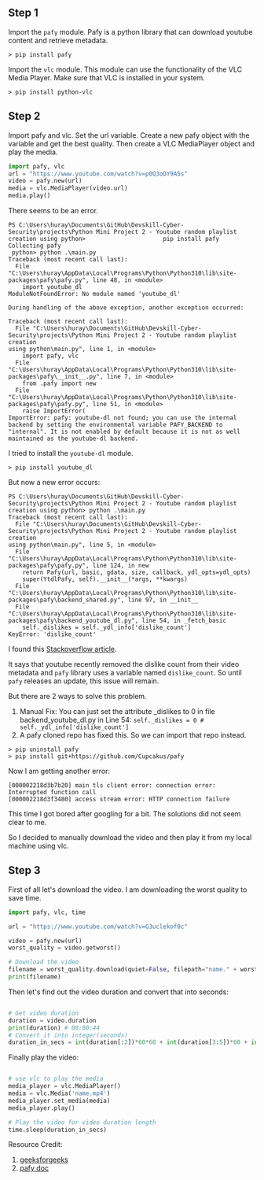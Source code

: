 

## Step 1

Import the `pafy` module. Pafy is a python library that can download youtube content and retrieve metadata.

`> pip install pafy`

Import the `vlc` module. This module can use the functionality of the VLC Media Player. Make sure that VLC is installed in your system.

`> pip install python-vlc`

## Step 2

Import pafy and vlc. Set the url variable. Create a new pafy object with the variable and get the best quality. Then create a VLC MediaPlayer object and play the media.

```py
import pafy, vlc
url = "https://www.youtube.com/watch?v=p0Q3oDY9A5s"
video = pafy.new(url)
media = vlc.MediaPlayer(video.url)
media.play()
```

There seems to be an error.

```
PS C:\Users\huray\Documents\GitHub\Devskill-Cyber-Security\projects\Python Mini Project 2 - Youtube random playlist creation using python>                      pip install pafy
Collecting pafy
 python> python .\main.py
Traceback (most recent call last):
  File "C:\Users\huray\AppData\Local\Programs\Python\Python310\lib\site-packages\pafy\pafy.py", line 48, in <module>
    import youtube_dl
ModuleNotFoundError: No module named 'youtube_dl'

During handling of the above exception, another exception occurred:

Traceback (most recent call last):
  File "C:\Users\huray\Documents\GitHub\Devskill-Cyber-Security\projects\Python Mini Project 2 - Youtube random playlist creation 
using python\main.py", line 1, in <module>
    import pafy, vlc
  File "C:\Users\huray\AppData\Local\Programs\Python\Python310\lib\site-packages\pafy\__init__.py", line 7, in <module>
    from .pafy import new
  File "C:\Users\huray\AppData\Local\Programs\Python\Python310\lib\site-packages\pafy\pafy.py", line 51, in <module>
    raise ImportError(
ImportError: pafy: youtube-dl not found; you can use the internal backend by setting the environmental variable PAFY_BACKEND to "internal". It is not enabled by default because it is not as well maintained as the youtube-dl backend.
```

I tried to install the `youtube-dl` module.

`> pip install youtube_dl`

But now a new error occurs:

```
PS C:\Users\huray\Documents\GitHub\Devskill-Cyber-Security\projects\Python Mini Project 2 - Youtube random playlist creation using python> python .\main.py
Traceback (most recent call last):
  File "C:\Users\huray\Documents\GitHub\Devskill-Cyber-Security\projects\Python Mini Project 2 - Youtube random playlist creation 
using python\main.py", line 5, in <module>
  File "C:\Users\huray\AppData\Local\Programs\Python\Python310\lib\site-packages\pafy\pafy.py", line 124, in new
    return Pafy(url, basic, gdata, size, callback, ydl_opts=ydl_opts)
    super(YtdlPafy, self).__init__(*args, **kwargs)
  File "C:\Users\huray\AppData\Local\Programs\Python\Python310\lib\site-packages\pafy\backend_shared.py", line 97, in __init__    
  File "C:\Users\huray\AppData\Local\Programs\Python\Python310\lib\site-packages\pafy\backend_youtube_dl.py", line 54, in _fetch_basic
    self._dislikes = self._ydl_info['dislike_count']
KeyError: 'dislike_count'
```

I found this [Stackoverflow article](https://stackoverflow.com/questions/70344739/backend-youtube-dl-py-line-54-in-fetch-basic-self-dislikes-self-ydl-info).

It says that youtube recently removed the dislike count from their video metadata and `pafy` library uses a variable named `dislike_count`. So until `pafy` releases an update, this issue will remain.

But there are 2 ways to solve this problem.

1. Manual Fix: You can just set the attribute _dislikes to 0 in file backend_youtube_dl.py
in Line 54: `self._dislikes = 0 # self._ydl_info['dislike_count']`
2. A pafy cloned repo has fixed this. So we can import that repo instead.

```
> pip uninstall pafy
> pip install git+https://github.com/Cupcakus/pafy
```

Now I am getting another error:

```
[000002218d3b7b20] main tls client error: connection error: Interrupted function call
[000002218d3f3480] access stream error: HTTP connection failure
```

This time I got bored after googling for a bit. The solutions did not seem clear to me.

So I decided to manually download the video and then play it from my local machine using vlc.

## Step 3

First of all let's download the video. I am downloading the worst quality to save time.

```py
import pafy, vlc, time

url = "https://www.youtube.com/watch?v=G3uclekof0c"

video = pafy.new(url)
worst_quality = video.getworst()

# Download the video
filename = worst_quality.download(quiet=False, filepath="name." + worst_quality.extension)
print(filename)
```

Then let's find out the video duration and convert that into seconds:

```py

# Get video duration
duration = video.duration
print(duration) # 00:00:44
# Convert it into integer(seconds)
duration_in_secs = int(duration[:2])*60*60 + int(duration[3:5])*60 + int(duration[6:])  # Improve it later

```

Finally play the video:

```py

# use vlc to play the media
media_player = vlc.MediaPlayer()
media = vlc.Media('name.mp4')
media_player.set_media(media)
media_player.play()

# Play the video for video duration length
time.sleep(duration_in_secs)
```



Resource Credit:
1. [geeksforgeeks](https://www.geeksforgeeks.org/playing-youtube-video-using-python/)
2. [pafy doc](https://pypi.org/project/pafy/)